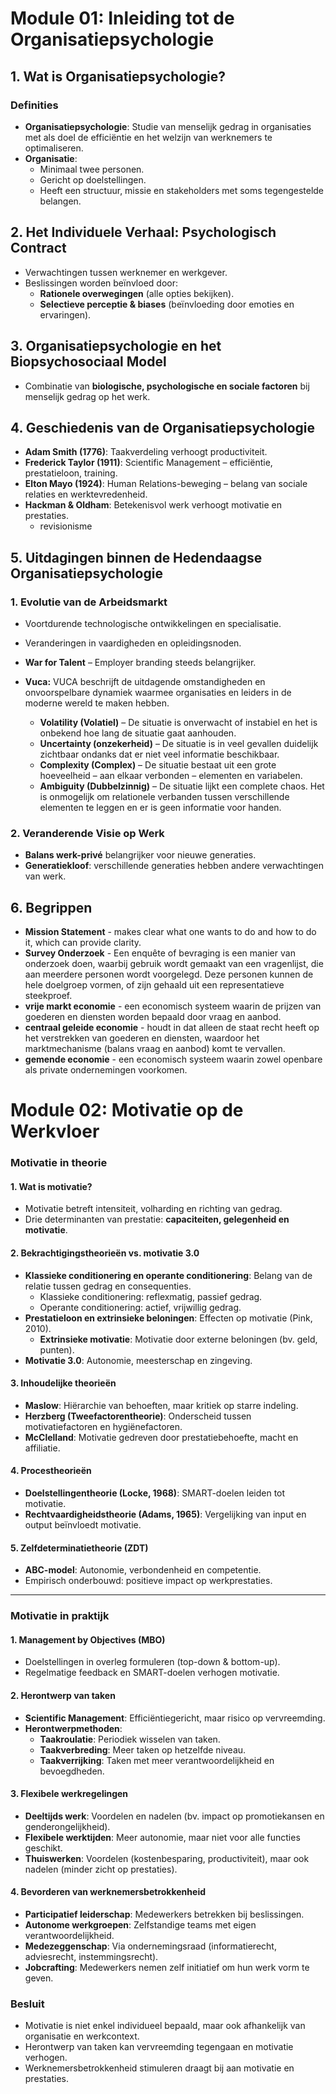 # Module 01: Inleiding tot de Organisatiepsychologie

## 1. Wat is Organisatiepsychologie?  
### Definities  
- **Organisatiepsychologie**: Studie van menselijk gedrag in organisaties met als doel de efficiëntie en het welzijn van werknemers te optimaliseren.  
- **Organisatie**:  
  - Minimaal twee personen.  
  - Gericht op doelstellingen.  
  - Heeft een structuur, missie en stakeholders met soms tegengestelde belangen.  

## 2. Het Individuele Verhaal: Psychologisch Contract  
- Verwachtingen tussen werknemer en werkgever.  
- Beslissingen worden beïnvloed door:  
  - **Rationele overwegingen** (alle opties bekijken).  
  - **Selectieve perceptie & biases** (beïnvloeding door emoties en ervaringen).  

## 3. Organisatiepsychologie en het Biopsychosociaal Model  
- Combinatie van **biologische, psychologische en sociale factoren** bij menselijk gedrag op het werk.  

## 4. Geschiedenis van de Organisatiepsychologie  
- **Adam Smith (1776)**: Taakverdeling verhoogt productiviteit.  
- **Frederick Taylor (1911)**: Scientific Management – efficiëntie, prestatieloon, training.  
- **Elton Mayo (1924)**: Human Relations-beweging – belang van sociale relaties en werktevredenheid.  
- **Hackman & Oldham**: Betekenisvol werk verhoogt motivatie en prestaties.  
	- revisionisme

## 5. Uitdagingen binnen de Hedendaagse Organisatiepsychologie  
### 1. Evolutie van de Arbeidsmarkt  
- Voortdurende technologische ontwikkelingen en specialisatie.  
- Veranderingen in vaardigheden en opleidingsnoden.  
- **War for Talent** – Employer branding steeds belangrijker.  


- **Vuca:** VUCA beschrijft de uitdagende omstandigheden en onvoorspelbare dynamiek waarmee organisaties en leiders in de moderne wereld te maken hebben.
	- **Volatility (Volatiel)** – De situatie is onverwacht of instabiel en het is onbekend hoe lang de situatie gaat aanhouden.
	- **Uncertainty (onzekerheid)** – De situatie is in veel gevallen duidelijk zichtbaar ondanks dat er niet veel informatie beschikbaar.
	- **Complexity (Complex)** – De situatie bestaat uit een grote hoeveelheid – aan elkaar verbonden – elementen en variabelen.
	- **Ambiguity (Dubbelzinnig)** – De situatie lijkt een complete chaos. Het is onmogelijk om relationele verbanden tussen verschillende elementen te leggen en er is geen informatie voor handen.

### 2. Veranderende Visie op Werk  
- **Balans werk-privé** belangrijker voor nieuwe generaties.  
- **Generatiekloof**: verschillende generaties hebben andere verwachtingen van werk.  

## 6. Begrippen
- **Mission Statement** - makes clear what one wants to do and how to do it, which can provide clarity.
- **Survey Onderzoek** - Een enquête of bevraging is een manier van onderzoek doen, waarbij gebruik wordt gemaakt van een vragenlijst, die aan meerdere personen wordt voorgelegd. Deze personen kunnen de hele doelgroep vormen, of zijn gehaald uit een representatieve steekproef.
- **vrije markt economie** - een economisch systeem waarin de prijzen van goederen en diensten worden bepaald door vraag en aanbod.
- **centraal geleide economie** - houdt in dat alleen de staat recht heeft op het verstrekken van goederen en diensten, waardoor het marktmechanisme (balans vraag en aanbod) komt te vervallen.
- **gemende economie** - een economisch systeem waarin zowel openbare als private ondernemingen voorkomen.

# Module 02: Motivatie op de Werkvloer

### Motivatie in theorie

#### 1. Wat is motivatie?

- Motivatie betreft intensiteit, volharding en richting van gedrag.
- Drie determinanten van prestatie: **capaciteiten, gelegenheid en motivatie**.

#### 2. Bekrachtigingstheorieën vs. motivatie 3.0

- **Klassieke conditionering en operante conditionering**: Belang van de relatie tussen gedrag en consequenties.
	- Klassieke conditionering: reflexmatig, passief gedrag.
	- Operante conditionering: actief, vrijwillig gedrag.
- **Prestatieloon en extrinsieke beloningen**: Effecten op motivatie (Pink, 2010).
	- **Extrinsieke motivatie**: Motivatie door externe beloningen (bv. geld, punten).
- **Motivatie 3.0**: Autonomie, meesterschap en zingeving.

#### 3. Inhoudelijke theorieën

- **Maslow**: Hiërarchie van behoeften, maar kritiek op starre indeling.
- **Herzberg (Tweefactorentheorie)**: Onderscheid tussen motivatiefactoren en hygiënefactoren.
- **McClelland**: Motivatie gedreven door prestatiebehoefte, macht en affiliatie.

#### 4. Procestheorieën

- **Doelstellingentheorie (Locke, 1968)**: SMART-doelen leiden tot motivatie.
- **Rechtvaardigheidstheorie (Adams, 1965)**: Vergelijking van input en output beïnvloedt motivatie.

#### 5. Zelfdeterminatietheorie (ZDT)

- **ABC-model**: Autonomie, verbondenheid en competentie.
- Empirisch onderbouwd: positieve impact op werkprestaties.

---

### Motivatie in praktijk

#### 1. Management by Objectives (MBO)

- Doelstellingen in overleg formuleren (top-down & bottom-up).
- Regelmatige feedback en SMART-doelen verhogen motivatie.

#### 2. Herontwerp van taken

- **Scientific Management**: Efficiëntiegericht, maar risico op vervreemding.
- **Herontwerpmethoden**:
    - **Taakroulatie**: Periodiek wisselen van taken.
    - **Taakverbreding**: Meer taken op hetzelfde niveau.
    - **Taakverrijking**: Taken met meer verantwoordelijkheid en bevoegdheden.

#### 3. Flexibele werkregelingen

- **Deeltijds werk**: Voordelen en nadelen (bv. impact op promotiekansen en genderongelijkheid).
- **Flexibele werktijden**: Meer autonomie, maar niet voor alle functies geschikt.
- **Thuiswerken**: Voordelen (kostenbesparing, productiviteit), maar ook nadelen (minder zicht op prestaties).

#### 4. Bevorderen van werknemersbetrokkenheid

- **Participatief leiderschap**: Medewerkers betrekken bij beslissingen.
- **Autonome werkgroepen**: Zelfstandige teams met eigen verantwoordelijkheid.
- **Medezeggenschap**: Via ondernemingsraad (informatierecht, adviesrecht, instemmingsrecht).
- **Jobcrafting**: Medewerkers nemen zelf initiatief om hun werk vorm te geven.

### Besluit

- Motivatie is niet enkel individueel bepaald, maar ook afhankelijk van organisatie en werkcontext.
- Herontwerp van taken kan vervreemding tegengaan en motivatie verhogen.
- Werknemersbetrokkenheid stimuleren draagt bij aan motivatie en prestaties.